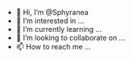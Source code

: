 - 👋 Hi, I’m @Sphyranea
- 👀 I’m interested in ...
- 🌱 I’m currently learning ...
- 💞️ I’m looking to collaborate on ...
- 📫 How to reach me ...

<!---
Sphyranea/Sphyranea is a ✨ special ✨ repository because its `README.md` (this file) appears on your GitHub profile.
You can click the Preview link to take a look at your changes.
--->
